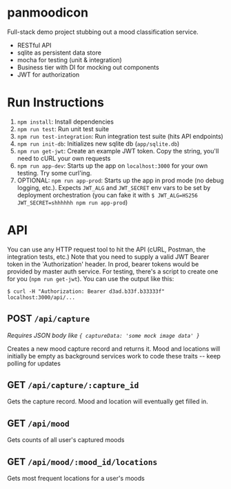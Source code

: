 # panmoodicon

Full-stack demo project stubbing out a mood classification service.

- RESTful API
- sqlite as persistent data store
- mocha for testing (unit & integration)
- Business tier with DI for mocking out components
- JWT for authorization

# Run Instructions

1. `npm install`: Install dependencies
1. `npm run test`: Run unit test suite
1. `npm run test-integration`: Run integration test suite (hits API endpoints)
1. `npm run init-db`: Initializes new sqlite db (`app/sqlite.db`)
1. `npm run get-jwt`: Create an example JWT token.  Copy the string, you'll need to cURL your own requests
1. `npm run app-dev`: Starts up the app on `localhost:3000` for your own testing. Try some curl'ing.
1. OPTIONAL: `npm run app-prod`: Starts up the app in prod mode (no debug logging, etc.). 
Expects `JWT_ALG` and `JWT_SECRET` env vars to be set by deployment orchestration (you can fake it with `$ JWT_ALG=HS256 JWT_SECRET=shhhhhh npm run app-prod`)

# API

You can use any HTTP request tool to hit the API (cURL, Postman, the integration tests, etc.)
Note that you need to supply a valid JWT Bearer token in the 'Authorization' header.
In prod, bearer tokens would be provided by master auth service.  For testing, there's a script
to create one for you (`npm run get-jwt`).  You can use the output like this:

```
$ curl -H "Authorization: Bearer d3ad.b33f.b33333f" localhost:3000/api/...
```


## POST `/api/capture`
*Requires JSON body like `{ captureData: 'some mock image data' }`*

Creates a new mood capture record and returns it.  Mood and locations will
initially be empty as background services work to code these traits -- keep polling
for updates

## GET `/api/capture/:capture_id`
Gets the capture record.  Mood and location will eventually get filled in.

## GET `/api/mood`
Gets counts of all user's captured moods

## GET `/api/mood/:mood_id/locations`
Gets most frequent locations for a user's moods
